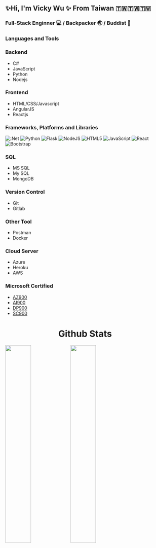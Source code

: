 ## ✨Hi, I'm Vicky Wu ✨ From Taiwan 🇹🇼🇹🇼🇹🇼

### Full-Stack Enginner :computer: / Backpacker :earth_asia: / Buddist :pray:

### Languages and Tools
### Backend
   - C#
   - JavaScript
   - Python
   - Nodejs
### Frontend
   - HTML/CSS/Javascript
   - AngularJS
   - Reactjs
   
### Frameworks, Platforms and Libraries
![.Net](https://img.shields.io/badge/.NET-5C2D91?style=for-the-badge&logo=.net&logoColor=white)
![Python](https://img.shields.io/badge/python-3670A0?style=for-the-badge&logo=python&logoColor=ffdd54)
![Flask](https://img.shields.io/badge/flask-%23000.svg?style=for-the-badge&logo=flask&logoColor=white)
![NodeJS](https://img.shields.io/badge/node.js-6DA55F?style=for-the-badge&logo=node.js&logoColor=white)
![HTML5](https://img.shields.io/badge/html5-%23E34F26.svg?style=for-the-badge&logo=html5&logoColor=white)
![JavaScript](https://img.shields.io/badge/javascript-%23323330.svg?style=for-the-badge&logo=javascript&logoColor=%23F7DF1E)
![React](https://img.shields.io/badge/react-%2320232a.svg?style=for-the-badge&logo=react&logoColor=%2361DAFB)
![Bootstrap](https://img.shields.io/badge/bootstrap-%23563D7C.svg?style=for-the-badge&logo=bootstrap&logoColor=white)

### SQL
   - MS SQL
   - My SQL
   - MongoDB
### Version Control
   - Git
   - Gitlab
### Other Tool 
   - Postman
   - Docker
### Cloud Server 
   - Azure
   - Heroku
   - AWS
### Microsoft Certified
   - [AZ900](https://www.credly.com/badges/de8f0ad6-1143-4999-b2d8-35d8bd538f29/linked_in_profile)
   - [AI900](https://www.credly.com/badges/043a0214-3844-4662-b22e-6cdb4fc90e18/linked_in_profile)
   - [DP900](https://www.credly.com/badges/7ac04e40-8b39-4275-9e36-594e85bdb86c/linked_in_profile)
   - [SC900](https://www.credly.com/badges/dd5b0f34-ba4c-470d-aef8-3e63e21362ed/linked_in_profile)
<h1 align="center">Github Stats</h1>
<div>
<img width="40%"  src="https://github-readme-stats.vercel.app/api?username=ding25025&show_icons=true">
<img width="40%" src="https://github-readme-stats.vercel.app/api/top-langs/?username=ding25025&layout=compact">
</div>
<!--
**ding25025/ding25025** is a ✨ _special_ ✨ repository because its `README.md` (this file) appears on your GitHub profile.

Here are some ideas to get you started:

- 🔭 I’m currently working on ...
- 🌱 I’m currently learning ...
- 👯 I’m looking to collaborate on ...
- 🤔 I’m looking for help with ...
- 💬 Ask me about ...
- 📫 How to reach me: ...
- 😄 Pronouns: ...
- ⚡ Fun fact: ...
-->
